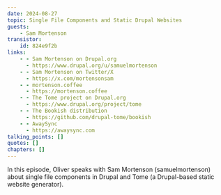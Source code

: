 ```yaml
---
date: 2024-08-27
topic: Single File Components and Static Drupal Websites
guests:
    - Sam Mortenson
transistor:
    id: 824e9f2b
links:
    - - Sam Mortenson on Drupal.org
      - https://www.drupal.org/u/samuelmortenson
    - - Sam Mortenson on Twitter/X
      - https://x.com/mortensonsam
    - - mortenson.coffee
      - https://mortenson.coffee
    - - The Tome project on Drupal.org
      - https://www.drupal.org/project/tome
    - - The Bookish distribution
      - https://github.com/drupal-tome/bookish
    - - AwaySync
      - https://awaysync.com
talking_points: []
quotes: []
chapters: []
---
```


In this episode, Oliver speaks with Sam Mortenson (samuelmortenson) about single file components in Drupal and Tome (a Drupal-based static website generator).
